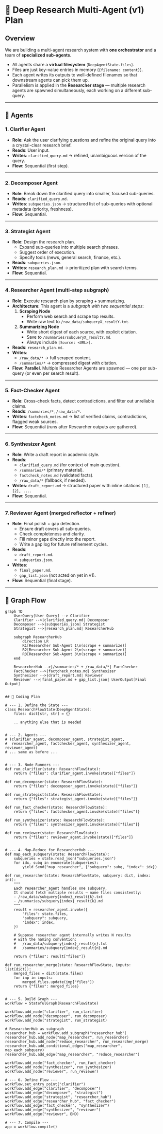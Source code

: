# 📝 Deep Research Multi-Agent (v1) Plan

## Overview
We are building a multi-agent research system with **one orchestrator** and a team of **specialized sub-agents**.  
- All agents share a **virtual filesystem** (`DeepAgentState.files`).  
- Files are just key–value entries in memory (`{filename: content}`).  
- Each agent writes its outputs to well-defined filenames so that downstream agents can pick them up.  
- Parallelism is applied in the **Researcher stage** — multiple research agents are spawned simultaneously, each working on a different sub-query.

---

## 🔹 Agents

### 1. **Clarifier Agent**
- **Role**: Ask the user clarifying questions and refine the original query into a crystal-clear research brief.  
- **Reads**: User input.  
- **Writes**: `clarified_query.md` → refined, unambiguous version of the query.  
- **Flow**: Sequential (first step).  

---

### 2. **Decomposer Agent**
- **Role**: Break down the clarified query into smaller, focused sub-queries.  
- **Reads**: `clarified_query.md`.  
- **Writes**: `subqueries.json` → structured list of sub-queries with optional metadata (priority, freshness).  
- **Flow**: Sequential.  

---

### 3. **Strategist Agent**
- **Role**: Design the research plan.  
  - Expand sub-queries into multiple search phrases.  
  - Suggest order of execution.  
  - Specify tools (news, general search, finance, etc.).  
- **Reads**: `subqueries.json`.  
- **Writes**: `research_plan.md` → prioritized plan with search terms.  
- **Flow**: Sequential.  

---

### 4. **Researcher Agent (multi-step subgraph)**
- **Role**: Execute research plan by scraping + summarizing.  
- **Architecture**: This agent is a *subgraph with two sequential steps*:
  1. **Scraping Node**  
     - Perform web search and scrape top results.  
     - Write raw text to `/raw_data/subqueryX_resultY.txt`.  
  2. **Summarizing Node**  
     - Write short digest of each source, with explicit citation.  
     - Save to `/summaries/subqueryX_resultY.md`.  
     - Always include `[Source: <URL>]`.  
- **Reads**: `research_plan.md`.  
- **Writes**:  
  - `/raw_data/*` → full scraped content.  
  - `/summaries/*` → compressed digest with citation.  
- **Flow**: **Parallel**. Multiple Researcher Agents are spawned — one per sub-query (or even per search result).

---

### 5. **Fact-Checker Agent**
- **Role**: Cross-check facts, detect contradictions, and filter out unreliable claims.  
- **Reads**: `/summaries/*`, `/raw_data/*`.  
- **Writes**: `factcheck_notes.md` → list of verified claims, contradictions, flagged weak sources.  
- **Flow**: Sequential (runs after Researcher outputs are gathered).  

---

### 6. **Synthesizer Agent**
- **Role**: Write a draft report in academic style.  
- **Reads**:  
  - `clarified_query.md` (for context of main question).  
  - `/summaries/*` (primary material).  
  - `factcheck_notes.md` (validated facts).  
  - `/raw_data/*` (fallback, if needed).  
- **Writes**: `draft_report.md` → structured paper with inline citations `[1], [2], ...`.  
- **Flow**: Sequential.  

---

### 7. **Reviewer Agent** (merged reflector + refiner)
- **Role**: Final polish + gap detection.  
  - Ensure draft covers all sub-queries.  
  - Check completeness and clarity.  
  - Fill minor gaps directly into the report.  
  - Write a gap log for future refinement cycles.  
- **Reads**:  
  - `draft_report.md`.  
  - `subqueries.json`.  
- **Writes**:  
  - `final_paper.md`.  
  - `gap_list.json` (not acted on yet in v1).  
- **Flow**: Sequential (final stage).  

---

## 🔹 Graph Flow

```mermaid
graph TD
    UserQuery[User Query] --> Clarifier
    Clarifier -->|clarified_query.md| Decomposer
    Decomposer -->|subqueries.json| Strategist
    Strategist -->|research_plan.md| ResearcherHub

    subgraph ResearcherHub
        direction LR
        R1[Researcher Sub-Agent 1\n(scrape + summarize)]
        R2[Researcher Sub-Agent 2\n(scrape + summarize)]
        R3[Researcher Sub-Agent 3\n(scrape + summarize)]
    end

    ResearcherHub -->|/summaries/* + /raw_data/*| FactChecker
    FactChecker -->|factcheck_notes.md| Synthesizer
    Synthesizer -->|draft_report.md| Reviewer
    Reviewer -->|final_paper.md + gap_list.json| UserOutput[Final Output]


## 🔹 Coding Plan

# --- 1. Define the State ---
class ResearchFlowState(DeepAgentState):
    files: dict[str, str] = {}

    .. anything else that is needed


# --- 2. Agents ---
# (clarifier_agent, decomposer_agent, strategist_agent,
#  researcher_agent, factchecker_agent, synthesizer_agent, reviewer_agent)
# ... same as before ...


# --- 3. Node Runners ---
def run_clarifier(state: ResearchFlowState):
    return {"files": clarifier_agent.invoke(state)["files"]}

def run_decomposer(state: ResearchFlowState):
    return {"files": decomposer_agent.invoke(state)["files"]}

def run_strategist(state: ResearchFlowState):
    return {"files": strategist_agent.invoke(state)["files"]}

def run_fact_checker(state: ResearchFlowState):
    return {"files": factchecker_agent.invoke(state)["files"]}

def run_synthesizer(state: ResearchFlowState):
    return {"files": synthesizer_agent.invoke(state)["files"]}

def run_reviewer(state: ResearchFlowState):
    return {"files": reviewer_agent.invoke(state)["files"]}


# --- 4. Map–Reduce for ResearcherHub ---
def map_each_subquery(state: ResearchFlowState):
    subqueries = state.read_json("subqueries.json")
    for idx, subq in enumerate(subqueries):
        yield Send("map_researcher", {"subquery": subq, "index": idx})

def run_researcher(state: ResearchFlowState, subquery: dict, index: int):
    """
    Each researcher_agent handles one subquery.
    It should fetch multiple results → name files consistently:
    - /raw_data/subquery{index}_result{k}.txt
    - /summaries/subquery{index}_result{k}.md
    """
    result = researcher_agent.invoke({
        "files": state.files,
        "subquery": subquery,
        "index": index,
    })

    # Suppose researcher_agent internally writes N results
    # with the naming convention:
    #   /raw_data/subquery{index}_result{n}.txt
    #   /summaries/subquery{index}_result{n}.md

    return {"files": result["files"]}

def run_researcher_merge(state: ResearchFlowState, inputs: list[dict]):
    merged_files = dict(state.files)
    for inp in inputs:
        merged_files.update(inp["files"])
    return {"files": merged_files}


# --- 5. Build Graph ---
workflow = StatefulGraph(ResearchFlowState)

workflow.add_node("clarifier", run_clarifier)
workflow.add_node("decomposer", run_decomposer)
workflow.add_node("strategist", run_strategist)

# ResearcherHub as subgraph
researcher_hub = workflow.add_subgraph("researcher_hub")
researcher_hub.add_node("map_researcher", run_researcher)
researcher_hub.add_node("reduce_researcher", run_researcher_merge)
researcher_hub.add_conditional_edges("map_researcher", map_each_subquery)
researcher_hub.add_edge("map_researcher", "reduce_researcher")

workflow.add_node("fact_checker", run_fact_checker)
workflow.add_node("synthesizer", run_synthesizer)
workflow.add_node("reviewer", run_reviewer)

# --- 6. Define Flow ---
workflow.set_entry_point("clarifier")
workflow.add_edge("clarifier", "decomposer")
workflow.add_edge("decomposer", "strategist")
workflow.add_edge("strategist", "researcher_hub")
workflow.add_edge("researcher_hub", "fact_checker")
workflow.add_edge("fact_checker", "synthesizer")
workflow.add_edge("synthesizer", "reviewer")
workflow.add_edge("reviewer", END)

# --- 7. Compile ---
app = workflow.compile()

